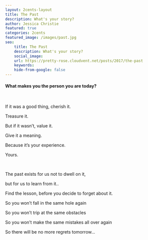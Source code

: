 ```yaml
---
layout: 2cents-layout
title: The Past
description: What's your story?
author: Jessica Christie
featured: true
categories: 2cents
featured_image: /images/past.jpg
seo:
    title: The Past
    description: What's your story?
    social_image:
    url: https://pretty-rose.cloudvent.net/posts/2017/the-past
    keywords:
    hide-from-google: false
---
```

#### What makes you the person you are today?

&nbsp;

If it was a good thing, cherish it.

Treasure it.

But if it wasn’t, value it.

Give it a meaning.

Because it’s your experience.

Yours.

&nbsp;

The past exists for us not to dwell on it,

but for us to learn from it..

Find the lesson, before you decide to forget about it.

So you won’t fall in the same hole again

So you won’t trip at the same obstacles

So you won’t make the same mistakes all over again

So there will be no more regrets tomorrow…

&nbsp;


